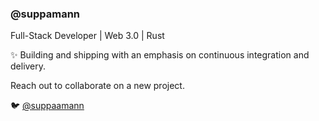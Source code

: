 ### @suppamann

Full-Stack Developer | Web 3.0 | Rust

✨ Building and shipping with an emphasis on continuous integration and delivery.

Reach out to collaborate on a new project.

🐦 [@suppaamann](https://twitter.com/suppaamann)

<!---
suppamann/suppamann is a ✨ special ✨ repository because its `README.md` (this file) appears on your GitHub profile.
You can click the Preview link to take a look at your changes.
--->
